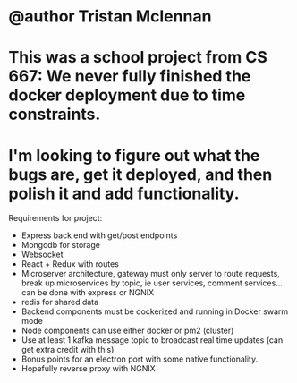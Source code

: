 
 # @author   Tristan Mclennan
 # This was a school project from CS 667: We never fully finished the docker deployment due to time constraints.
 # I'm looking to figure out what the bugs are, get it deployed, and then polish it and add functionality. 
 
Requirements for project:
- Express back end with get/post endpoints
- Mongodb for storage
- Websocket
- React + Redux with routes
- Microserver architecture, gateway must only server to route requests, break up microservices by topic, ie user services, comment services… can be done with express or NGNIX
- redis for shared data
- Backend components must be dockerized and running in Docker swarm mode
- Node components can use either docker or pm2 (cluster)
- Use at least 1 kafka message topic to broadcast real time updates (can get extra credit with this)
- Bonus points for an electron port with some native functionality.
- Hopefully reverse proxy with NGNIX
